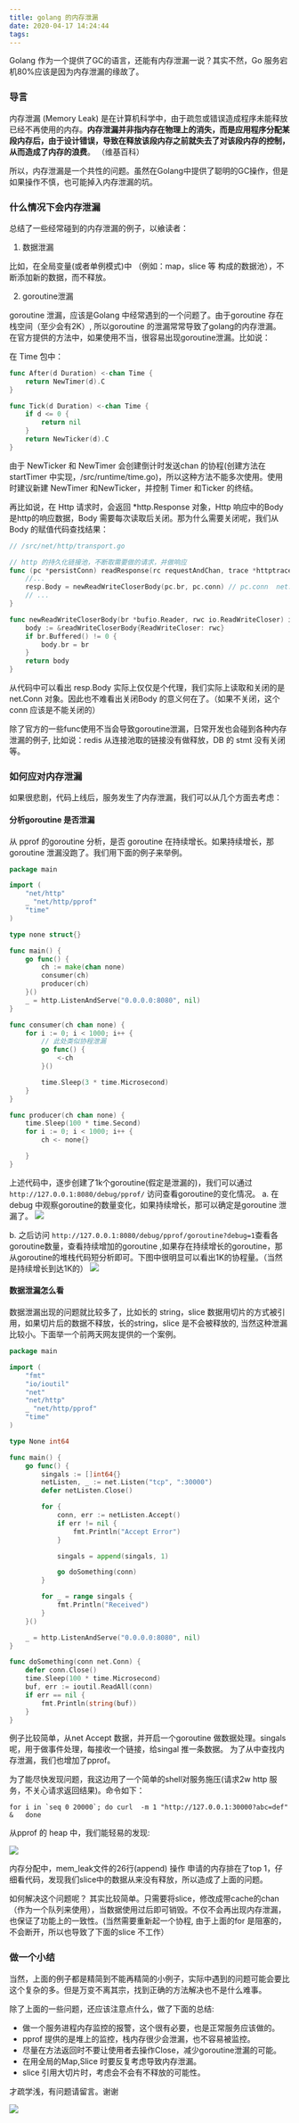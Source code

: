 ```yaml
---
title: golang 的内存泄漏
date: 2020-04-17 14:24:44
tags:
---
```



Golang 作为一个提供了GC的语言，还能有内存泄漏一说？其实不然，Go 服务宕机80%应该是因为内存泄漏的缘故了。

<!--more-->

### 导言

内存泄漏 (Memory Leak) 是在计算机科学中，由于疏忽或错误造成程序未能释放已经不再使用的内存。**内存泄漏并非指内存在物理上的消失，而是应用程序分配某段内存后，由于设计错误，导致在释放该段内存之前就失去了对该段内存的控制，从而造成了内存的浪费**。 （维基百科）

所以，内存泄漏是一个共性的问题。虽然在Golang中提供了聪明的GC操作，但是如果操作不慎，也可能掉入内存泄漏的坑。

### 什么情况下会内存泄漏

总结了一些经常碰到的内存泄漏的例子，以飨读者：

1. 数据泄漏

  比如，在全局变量(或者单例模式)中 （例如：map，slice 等 构成的数据池），不断添加新的数据，而不释放。 

2. goroutine泄漏

  goroutine 泄漏，应该是Golang 中经常遇到的一个问题了。由于goroutine 存在栈空间（至少会有2K）, 所以goroutine 的泄漏常常导致了golang的内存泄漏。
  在官方提供的方法中，如果使用不当，很容易出现goroutine泄漏。比如说：

  在 Time 包中：

```go
func After(d Duration) <-chan Time {
    return NewTimer(d).C
}

func Tick(d Duration) <-chan Time {
    if d <= 0 {
        return nil
    }
    return NewTicker(d).C
}
```
  由于 NewTicker 和 NewTimer 会创建倒计时发送chan 的协程(创建方法在startTimer 中实现，/src/runtime/time.go)，所以这种方法不能多次使用。使用时建议新建 NewTimer 和NewTicker，并控制 Timer 和Ticker 的终结。

  再比如说，在 Http 请求时，会返回 \*http.Response 对象，Http 响应中的Body是http的响应数据，Body 需要每次读取后关闭。那为什么需要关闭呢，我们从 Body 的赋值代码查找结果：

```go
// /src/net/http/transport.go

// http 的持久化链接池，不断取需要做的请求，并做响应
func (pc *persistConn) readResponse(rc requestAndChan, trace *httptrace.ClientTrace) (resp *Response, err error) {
    //...
    resp.Body = newReadWriteCloserBody(pc.br, pc.conn) // pc.conn  net.Conn
    // ...
}

func newReadWriteCloserBody(br *bufio.Reader, rwc io.ReadWriteCloser) io.ReadWriteCloser {
	body := &readWriteCloserBody{ReadWriteCloser: rwc}
	if br.Buffered() != 0 {
		body.br = br
	}
	return body
}
```
  从代码中可以看出 resp.Body 实际上仅仅是个代理，我们实际上读取和关闭的是net.Conn 对象。因此也不难看出关闭Body 的意义何在了。（如果不关闭，这个conn 应该是不能关闭的）


  除了官方的一些func使用不当会导致goroutine泄漏，日常开发也会碰到各种内存泄漏的例子, 比如说：redis 从连接池取的链接没有做释放，DB 的 stmt 没有关闭等。

### 如何应对内存泄漏

如果很悲剧，代码上线后，服务发生了内存泄漏，我们可以从几个方面去考虑：

####  分析goroutine 是否泄漏
从 pprof 的goroutine 分析，是否 goroutine 在持续增长。如果持续增长，那 goroutine 泄漏没跑了。我们用下面的例子来举例。

```go
package main

import (
	"net/http"
	_ "net/http/pprof"
	"time"
)

type none struct{}

func main() {
	go func() {
		ch := make(chan none)
		consumer(ch)
		producer(ch)
	}()
	_ = http.ListenAndServe("0.0.0.0:8080", nil)
}

func consumer(ch chan none) {
	for i := 0; i < 1000; i++ {
        // 此处类似协程泄漏
		go func() {
			<-ch
		}()

		time.Sleep(3 * time.Microsecond)
	}
}

func producer(ch chan none) {
	time.Sleep(100 * time.Second)
	for i := 0; i < 1000; i++ {
		ch <- none{}

	}
}

```

上述代码中，逐步创建了1k个goroutine(假定是泄漏的)，我们可以通过` http://127.0.0.1:8080/debug/pprof/ ` 访问查看goroutine的变化情况。
a. 在debug 中观察goroutine的数量变化，如果持续增长，那可以确定是goroutine 泄漏了。
![](mem_leak_goroutine_count.jpg)

b. 之后访问 ` http://127.0.0.1:8080/debug/pprof/goroutine?debug=1 `查看各goroutine数量，查看持续增加的goroutine ,如果存在持续增长的goroutine，那从goroutine的堆栈代码短分析即可。下图中很明显可以看出1K的协程量。（当然是持续增长到达1K的）
![](mem_leak_detail.jpg)


#### 数据泄漏怎么看

数据泄漏出现的问题就比较多了，比如长的 string，slice 数据用切片的方式被引用，如果切片后的数据不释放，长的string，slice 是不会被释放的, 当然这种泄漏比较小。下面举一个前两天网友提供的一个案例。

```go
package main

import (
	"fmt"
	"io/ioutil"
	"net"
	"net/http"
	_ "net/http/pprof"
	"time"
)

type None int64

func main() {
	go func() {
		singals := []int64{}
		netListen, _ := net.Listen("tcp", ":30000")
		defer netListen.Close()

		for {
			conn, err := netListen.Accept()
			if err != nil {
				fmt.Println("Accept Error")
			}

			singals = append(singals, 1)

			go doSomething(conn)
		}

		for _ = range singals {
			fmt.Println("Received")
		}
	}()

	_ = http.ListenAndServe("0.0.0.0:8080", nil)
}

func doSomething(conn net.Conn) {
	defer conn.Close()
	time.Sleep(100 * time.Microsecond)
	buf, err := ioutil.ReadAll(conn)
	if err == nil {
		fmt.Println(string(buf))
	}
}
```
例子比较简单，从net Accept 数据，并开启一个goroutine 做数据处理。singals 呢，用于做事件处理，每接收一个链接，给singal 推一条数据。
为了从中查找内存泄漏，我们也增加了pprof。

为了能尽快发现问题，我这边用了一个简单的shell对服务施压(请求2w http 服务，不关心请求返回结果)。命令如下：
```
for i in `seq 0 20000`; do curl  -m 1 "http://127.0.0.1:30000?abc=def" &   done
```

从pprof 的 heap 中，我们能轻易的发现:

![](mem_leak_global_err.jpg)

内存分配中，mem\_leak文件的26行(append) 操作 申请的内存排在了top 1，仔细看代码，发现我们slice中的数据从来没有释放，所以造成了上面的问题。

如何解决这个问题呢？ 其实比较简单。只需要将slice，修改成带cache的chan（作为一个队列来使用），当数据使用过后即可销毁。不仅不会再出现内存泄漏，也保证了功能上的一致性。(当然需要重新起一个协程, 由于上面的for 是阻塞的，不会断开，所以也导致了下面的slice 不工作）

### 做一个小结

当然，上面的例子都是精简到不能再精简的小例子，实际中遇到的问题可能会要比这个复杂的多。但是万变不离其宗，找到正确的方法解决也不是什么难事。

除了上面的一些问题，还应该注意点什么，做了下面的总结:

  - 做一个服务进程内存监控的报警，这个很有必要，也是正常服务应该做的。
  - pprof 提供的是堆上的监控，栈内存很少会泄漏，也不容易被监控。
  - 尽量在方法返回时不要让使用者去操作Close，减少goroutine泄漏的可能。
  - 在用全局的Map,Slice 时要反复考虑导致内存泄漏。
  - slice 引用大切片时，考虑会不会有不释放的可能性。

才疏学浅，有问题请留言。谢谢

![](/images/weixin_logo.png)
